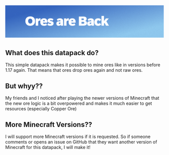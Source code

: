 # <img src="https://raw.githubusercontent.com/orbmcmod/assets/refs/heads/main/banners/ORB.png">

## What does this datapack do?
This simple datapack makes it possible to mine ores like in versions before 1.17 again. That means that ores drop ores again and not raw ores.

## But whyy??
My friends and I noticed after playing the newer versions of Minecraft that the new ore logic is a bit overpowered and makes it much easier to get resources (especially Copper Ore)

## More Minecraft Versions??
I will support more Minecraft versions if it is requested. So if someone comments or opens an issue on GitHub that they want another version of Minecraft for this datapack, I will make it!


